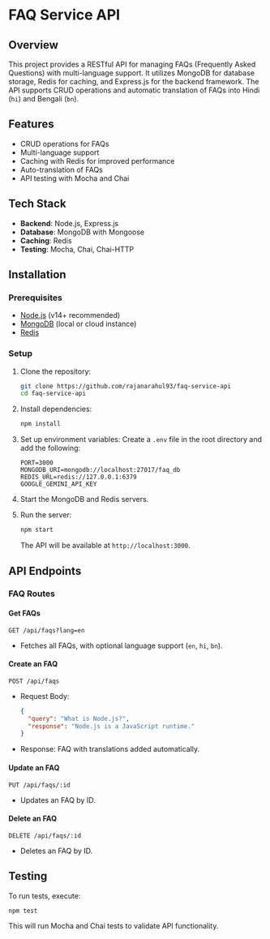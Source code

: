 # FAQ Service API

## Overview
This project provides a RESTful API for managing FAQs (Frequently Asked Questions) with multi-language support. It utilizes MongoDB for database storage, Redis for caching, and Express.js for the backend framework. The API supports CRUD operations and automatic translation of FAQs into Hindi (`hi`) and Bengali (`bn`).

## Features
- CRUD operations for FAQs
- Multi-language support
- Caching with Redis for improved performance
- Auto-translation of FAQs
- API testing with Mocha and Chai

## Tech Stack
- **Backend**: Node.js, Express.js
- **Database**: MongoDB with Mongoose
- **Caching**: Redis
- **Testing**: Mocha, Chai, Chai-HTTP

## Installation

### Prerequisites
- [Node.js](https://nodejs.org/en/) (v14+ recommended)
- [MongoDB](https://www.mongodb.com/try/download/community) (local or cloud instance)
- [Redis](https://redis.io/download)

### Setup
1. Clone the repository:
   ```sh
   git clone https://github.com/rajanarahul93/faq-service-api
   cd faq-service-api
   ```

2. Install dependencies:
   ```sh
   npm install
   ```

3. Set up environment variables:
   Create a `.env` file in the root directory and add the following:
   ```env
   PORT=3000
   MONGODB_URI=mongodb://localhost:27017/faq_db
   REDIS_URL=redis://127.0.0.1:6379
   GOOGLE_GEMINI_API_KEY
   ```

4. Start the MongoDB and Redis servers.

5. Run the server:
   ```sh
   npm start
   ```
   The API will be available at `http://localhost:3000`.

## API Endpoints

### FAQ Routes

#### Get FAQs
```http
GET /api/faqs?lang=en
```
- Fetches all FAQs, with optional language support (`en`, `hi`, `bn`).

#### Create an FAQ
```http
POST /api/faqs
```
- Request Body:
  ```json
  {
    "query": "What is Node.js?",
    "response": "Node.js is a JavaScript runtime."
  }
  ```
- Response: FAQ with translations added automatically.

#### Update an FAQ
```http
PUT /api/faqs/:id
```
- Updates an FAQ by ID.

#### Delete an FAQ
```http
DELETE /api/faqs/:id
```
- Deletes an FAQ by ID.

## Testing
To run tests, execute:
```sh
npm test
```
This will run Mocha and Chai tests to validate API functionality.

